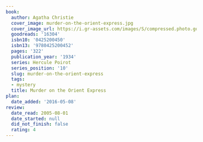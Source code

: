 ```yaml
---
book:
  author: Agatha Christie
  cover_image: murder-on-the-orient-express.jpg
  cover_image_url: https://i.gr-assets.com/images/S/compressed.photo.goodreads.com/books/1388267702l/16304.jpg
  goodreads: '16304'
  isbn10: '0425200450'
  isbn13: '9780425200452'
  pages: '322'
  publication_year: '1934'
  series: Hercule Poirot
  series_position: '10'
  slug: murder-on-the-orient-express
  tags:
  - mystery
  title: Murder on the Orient Express
plan:
  date_added: '2016-05-08'
review:
  date_read: 2005-08-01
  date_started: null
  did_not_finish: false
  rating: 4
---
```

